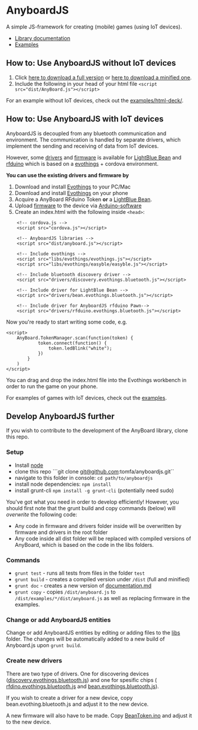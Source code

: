 # AnyboardJS

A simple JS-framework for creating (mobile) games (using IoT devices).

- [Library documentation](documentation.md)
- [Examples](examples)

## How to: Use AnyboardJS without IoT devices

1. Click [here to download a full version](https://github.com/tomfa/anyboardjs/raw/master/dist/anyboard.js) or [here to download a minified one](https://github.com/tomfa/anyboardjs/raw/master/dist/anyboard.min.js).
2. Include the following in your head of your html file
``` <script src="dist/AnyBoard.js"></script> ```

For an example without IoT devices, check out the [examples/html-deck/](./examples/html-deck/).

## How to: Use AnyboardJS with IoT devices
AnyboardJS is decoupled from any bluetooth communication and environment. The communication is handled by separate drivers, which implement the sending and receiving of data from IoT devices.

However, some [drivers](./drivers) and [firmware](./firmware) is available for [LightBlue Bean](http://legacy.punchthrough.com/bean/)
and [rfduino](http://www.rfduino.com/) which is based on a [evothings](evothings.com) + cordova environment.

**You can use the existing drivers and firmware by**

1. Download and install [Evothings](https://evothings.com/download/) to your PC/Mac
2. Download and install [Evothings](https://evothings.com/download/) on your phone
3. Acquire a AnyBoard RFduino Token **or** a [LightBlue Bean](http://legacy.punchthrough.com/bean/).
4. Upload [firmware](./firmware) to the device via [Arduino-software](https://www.arduino.cc/en/Main/Software)
5. Create an index.html with the following inside ```<head>```:
```
    <!-- cordova.js -->
	<script src="cordova.js"></script>

    <!-- AnyboardJS libraries -->
    <script src="dist/anyboard.js"></script>

    <!-- Include evothings -->
    <script src="libs/evothings/evothings.js"></script>
    <script src="libs/evothings/easyble/easyble.js"></script>
    
    <!-- Include bluetooth discovery driver -->
    <script src="drivers/discovery.evothings.bluetooth.js"></script>
    
    <!-- Include driver for LightBlue Bean -->
    <script src="drivers/bean.evothings.bluetooth.js"></script>
    
    <!-- Include driver for AnyboardJS rfduino Pawn-->
    <script src="drivers/rfduino.evothings.bluetooth.js"></script>
```

Now you're ready to start writing some code, e.g.
```
<script>
    AnyBoard.TokenManager.scan(function(token) {
            token.connect(function() {
                token.ledBlink("white");
            })
        }
    )
</script>
```
You can drag and drop the index.html file into the Evothings workbench in order to run the game on your phone.

For examples of games with IoT devices, check out the [examples](./examples).

## Develop AnyboardJS further
If you wish to contribute to the development of the AnyBoard library, clone this repo. 

### Setup
- Install [node](http://nodejs.org/)
- clone this repo ```git clone git@github.com:tomfa/anyboardjs.git``
- navigate to this folder in console: ```cd path/to/anyboardjs``` 
- install node dependencies: ```npm install```
- install grunt-cli ```npm install -g grunt-cli``` (potentially need sudo)

You've got what you need in order to develop efficiently! However, you should first note that the grunt build and copy commands (below) will *overwrite* the following code:
- Any code in firmware and drivers folder inside will be overwritten by firmware and drivers in the root folder
- Any code inside all dist folder will be replaced with compiled versions of AnyBoard, which is based on the code in the libs folders.

### Commands
- ```grunt test``` - runs all tests from files in the folder ```test```
- ```grunt build``` - creates a compiled version under ```/dist``` (full and minified) 
- ```grunt doc``` - creates a new version of [documentation.md](documentation.md)
- ```grunt copy``` - copies ```/dist/anyboard.js``` to ```/dist/examples/*/dist/anyboard.js``` as well as replacing firmware in the examples.
 
### Change or add AnyboardJS entities
Change or add AnyboardJS entities by editing or adding files to the [libs](./libs) folder. 
The changes will be automatically added to a new build of Anyboard.js upon ```grunt build```.

### Create new drivers
There are two type of drivers. One for discovering devices 
([discovery.evothings.bluetooth.js](./drivers/discovery.evothings.bluetooth.js)) and one for spesific chips
( [rfdino.evothings.bluetooth.js](./drivers/rfdino.evothings.bluetooth.js) and  [bean.evothings.bluetooth.js](./drivers/bean.evothings.bluetooth.js)). 

If you wish to create a driver for a new device, copy bean.evothing.bluetooth.js and adjust it to the new device.

A new firmware will also have to be made. Copy [BeanToken.ino](./firmware/BeanToken.ino) and adjust
it to the new device.
